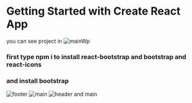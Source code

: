 # Getting Started with Create React App
you can see project in ![mainWp](https://mainwp.netlify.app/)
### first type npm i to install react-bootstrap and bootstrap and react-icons
### and install bootstrap


![footer](https://github.com/alirezatalebizadeh/main-wp-react-update/assets/104105725/0eb084de-d133-42bb-b14e-6fc2538dbacf)
![main](https://github.com/alirezatalebizadeh/main-wp-react-update/assets/104105725/29f8ab17-39c1-4f9c-87c9-073d103d03e3)
![header and main](https://github.com/alirezatalebizadeh/main-wp-react-update/assets/104105725/7d36c538-9092-4fab-b988-7cd369fb02d5)
